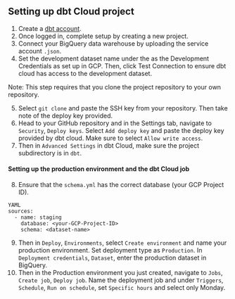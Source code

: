 ## Setting up dbt Cloud project

1. Create a [dbt account](https://www.getdbt.com/).
2. Once logged in, complete setup by creating a new project.
3. Connect your BigQuery data warehouse by uploading the service account `.json`.
4. Set the development dataset name under the as the Development Credentials as set up in GCP. Then, click Test Connection to ensure dbt cloud has access to the development dataset.

Note: This step requires that you clone the project repository to your own repository.

5. Select `git clone` and paste the SSH key from your repository. Then take note of the deploy key provided.
6. Head to your GitHub repository and in the Settings tab, navigate to `Security`, `Deploy keys`. Select `Add deploy key` and paste the deploy key provided by dbt cloud. Make sure to select `Allow write access`.
7. Then in `Advanced Settings` in dbt Cloud, make sure the project subdirectory is in `dbt`.

#### Setting up the production environment and the dbt Cloud job
8. Ensure that the `schema.yml` has the correct database (your GCP Project ID).
```
YAML
sources:
  - name: staging
    database: <your-GCP-Project-ID>
    schema: <dataset-name>
```
9. Then in `Deploy`, `Environments`, select `Create environment` and name your production environment. Set deployment type as `Production`. In `Deployment credentials`, `Dataset`, enter the production dataset in BigQuery.
10. Then in the Production environment you just created, navigate to `Jobs`, `Create job`, `Deploy job`. Name the deployment job and under `Triggers`, `Schedule`, `Run on schedule`, set `Specific hours` and select only Monday.